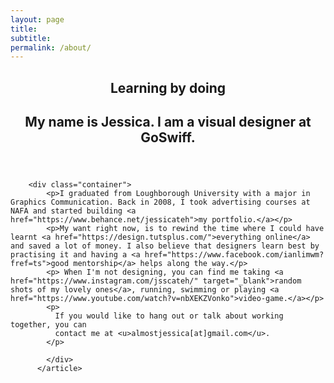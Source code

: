 ```yaml
---
layout: page
title:
subtitle:
permalink: /about/
---
```


<article class="about">
            <header class="about-header">
              <h1 class="title">Learning by doing</h1>
              <h2 class="subtitle">
                My name is Jessica. I am a visual designer at GoSwiff.
              </h2>
              <div class="separator-block"></div>
            </header>
            
        <div class="container">
            <p>I graduated from Loughborough University with a major in Graphics Communication. Back in 2008, I took advertising courses at NAFA and started building <a href="https://www.behance.net/jessicateh">my portfolio.</a></p>
            <p>My want right now, is to rewind the time where I could have learnt <a href="https://design.tutsplus.com/">everything online</a> and saved a lot of money. I also believe that designers learn best by practising it and having a <a href="https://www.facebook.com/ianlimwm?fref=ts">good mentorship</a> helps along the way.</p>
            <p> When I'm not designing, you can find me taking <a href="https://www.instagram.com/jsscateh/" target="_blank">random shots of my lovely ones</a>, running, swimming or playing <a href="https://www.youtube.com/watch?v=nbXEKZVonko">video-game.</a></p>
            <p>
              If you would like to hang out or talk about working together, you can
              contact me at <u>almostjessica[at]gmail.com</u>.
            </p>
            
            </div>
          </article>
          



<!--
This is the base Jekyll theme. You can find out more info about customizing your Jekyll theme, as well as basic Jekyll usage documentation at [jekyllrb.com](http://jekyllrb.com/)

You can find the source code for the Jekyll new theme at: [github.com/jglovier/jekyll-new](https://github.com/jglovier/jekyll-new)

You can find the source code for Jekyll at [github.com/jekyll/jekyll](https://github.com/jekyll/jekyll)
-->
